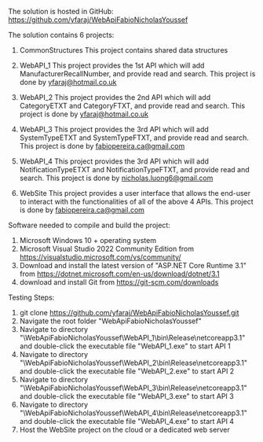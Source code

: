 The solution is hosted in GitHub:
https://github.com/yfaraj/WebApiFabioNicholasYoussef

The solution contains 6 projects:
1. CommonStructures
This project contains shared data structures

2. WebAPI_1
This project provides the 1st API which will add ManufacturerRecallNumber, and provide read and search.
This project is done by yfaraj@hotmail.co.uk

3. WebAPI_2
This project provides the 2nd API which will add CategoryETXT and CategoryFTXT, and provide read and search.
This project is done by yfaraj@hotmail.co.uk

4. WebAPI_3
This project provides the 3rd API which will add SystemTypeETXT and SystemTypeFTXT, and provide read and search.
This project is done by fabiopereira.ca@gmail.com

5. WebAPI_4
This project provides the 3rd API which will add NotificationTypeETXT and NotificationTypeFTXT, and provide read and search.
This project is done by nicholas.luong6@gmail.com

6. WebSite
This project provides a user interface that allows the end-user to interact with the functionalities of all of the above 4 APIs.
This project is done by fabiopereira.ca@gmail.com

Software needed to compile and build the project:
1. Microsoft Windows 10 + operating system
2. Microsoft Visual Studio 2022 Community Edition from https://visualstudio.microsoft.com/vs/community/
3. Download and install the latest version of "ASP.NET Core Runtime 3.1" from https://dotnet.microsoft.com/en-us/download/dotnet/3.1
4. download and install Git from https://git-scm.com/downloads

Testing Steps:
1. git clone https://github.com/yfaraj/WebApiFabioNicholasYoussef.git
2. Navigate the root folder "WebApiFabioNicholasYoussef"
3. Navigate to directory "\WebApiFabioNicholasYoussef\WebAPI_1\bin\Release\netcoreapp3.1\" and double-click the executable file "WebAPI_1.exe" to start API 1
4. Navigate to directory "\WebApiFabioNicholasYoussef\WebAPI_2\bin\Release\netcoreapp3.1\" and double-click the executable file "WebAPI_2.exe" to start API 2
5. Navigate to directory "\WebApiFabioNicholasYoussef\WebAPI_3\bin\Release\netcoreapp3.1\" and double-click the executable file "WebAPI_3.exe" to start API 3
6. Navigate to directory "\WebApiFabioNicholasYoussef\WebAPI_4\bin\Release\netcoreapp3.1\" and double-click the executable file "WebAPI_4.exe" to start API 4
7. Host the WebSite project on the cloud or a dedicated web server

